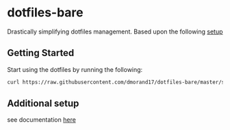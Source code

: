 # dotfiles-bare
Drastically simplifying dotfiles management.
Based upon the following [setup](https://mjones44.medium.com/storing-dotfiles-in-a-git-repository-53f765c0005d)

## Getting Started
Start using the dotfiles by running the following:
```bash
curl https://raw.githubusercontent.com/dmorand17/dotfiles-bare/master/scripts/config-init | bash
```

## Additional setup
see documentation [here](.cfg-tools/README.md)
